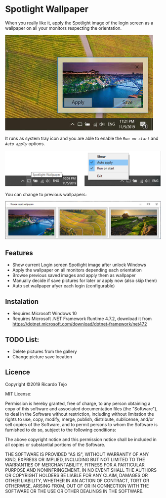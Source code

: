 # Spotlight Wallpaper

When you really like it, apply the Spotlight image of the login screen as a wallpaper on all your monitors respecting the orientation.


![Current wallpaper](img01.jpg "Shows current logon screen wallpaper")

It runs as system tray icon and you are able to enable the *`Run on start`* and *`Auto apply`* options.

![Current wallpaper](img02.png "Shows current logon screen wallpaper")

You can change to previous wallpapers:

![Browse wallpaper](img03.jpg "Change to previous wallpapers")


## Features
* Show current Login screen Spotlight image after unlock Windows
* Apply the wallpaper on all monitors depending each orientation
* Browse previous saved images and apply them as wallpaper
* Manually decide if save pictures for later or apply now (also skip them)
* Auto set wallpaper afyer each login (configurable)


## Instalation
- Requires Microsoft Windows 10
- Requires Microsoft .NET Framework Runtime 4.7.2, download it from https://dotnet.microsoft.com/download/dotnet-framework/net472


## TODO List:
- Delete pictures from the gallery
- Change picture save location


## Licence

Copyright ©2019 Ricardo Tejo

MIT License:

Permission is hereby granted, free of charge, to any person obtaining a copy of this software and associated documentation files (the "Software"), to deal in the Software without restriction, including without limitation the rights to use, copy, modify, merge, publish, distribute, sublicense, and/or sell copies of the Software, and to permit persons to whom the Software is furnished to do so, subject to the following conditions:

The above copyright notice and this permission notice shall be included in all copies or substantial portions of the Software.

THE SOFTWARE IS PROVIDED "AS IS", WITHOUT WARRANTY OF ANY KIND, EXPRESS OR IMPLIED, INCLUDING BUT NOT LIMITED TO THE WARRANTIES OF MERCHANTABILITY, FITNESS FOR A PARTICULAR PURPOSE AND NONINFRINGEMENT. IN NO EVENT SHALL THE AUTHORS OR COPYRIGHT HOLDERS BE LIABLE FOR ANY CLAIM, DAMAGES OR OTHER LIABILITY, WHETHER IN AN ACTION OF CONTRACT, TORT OR OTHERWISE, ARISING FROM, OUT OF OR IN CONNECTION WITH THE SOFTWARE OR THE USE OR OTHER DEALINGS IN THE SOFTWARE.

